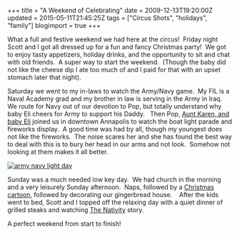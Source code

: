 +++
title = "A Weekend of Celebrating"
date = 2009-12-13T19:20:00Z
updated = 2015-05-11T21:45:25Z
tags = ["Circus Shots", "holidays", "family"]
blogimport = true 
+++

What a full and festive weekend we had here at the circus!&#160; Friday night Scott and I got all dressed up for a fun and fancy Christmas party!&#160; We got to enjoy tasty appetizers, holiday drinks, and the opportunity to sit and chat with old friends.&#160; A super way to start the weekend.&#160; (Though the baby did not like the cheese dip I ate too much of and I paid for that with an upset stomach later that night).&#160; 

Saturday we went to my in-laws to watch the Army/Navy game.&#160; My FIL is a Naval Academy grad and my brother in law is serving in the Army in Iraq.&#160;&#160; We route for Navy out of our devotion to Pop, but totally understand why baby Eli cheers for Army to support his Daddy.&#160;&#160; Then Pop, [Aunt Karen, and baby Eli](http://anotherstelladay.blogspot.com/) joined us in downtown Annapolis to watch the boat light parade and fireworks display.&#160; A good time was had by all, though my youngest does not like the fireworks.&#160; The noise scares her and she has found the best way to deal with this is to bury her head in our arms and not look.&#160; Somehow not looking at them makes it all better.&#160; 

[![army navy light day](https://latc.s3.amazonaws.com/wp-content/uploads/2009/12/armynavylightday.jpg "army navy light day")](https://latc.s3.amazonaws.com/wp-content/uploads/2009/12/armynavylightday.jpg)

Sunday was a much needed low key day.&#160; We had church in the morning and a very leisurely Sunday afternoon.&#160; Naps, followed by a [Christmas cartoon](http://www.amazon.com/Very-First-Noel-Steve-Twitchell/dp/B000JMKKI6/ref=sr_1_1?ie=UTF8&amp;s=dvd&amp;qid=1260760920&amp;sr=8-1), followed by decorating our gingerbread house.&#160;&#160;&#160; After the kids went to bed, Scott and I topped off the relaxing day with a quiet dinner of grilled steaks and watching [The Nativity](http://www.amazon.com/Nativity-Story-Keisha-Castle-Hughes/dp/B000MGBM1I) story.&#160; 

 A perfect weekend from start to finish!
